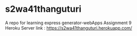 # s2wa41thanguturi
A repo for learning express generator-webApps Assignment 9<br>
Heroku Server link : https://s2wa41thanguturi.herokuapp.com/
